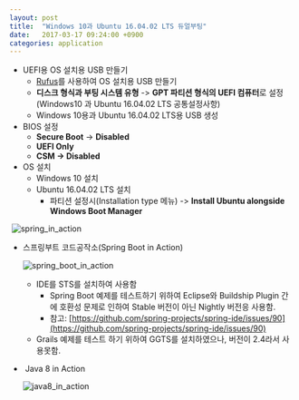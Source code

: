 ```yaml
---
layout: post
title:  "Windows 10과 Ubuntu 16.04.02 LTS 듀얼부팅"
date:   2017-03-17 09:24:00 +0900
categories: application
---
```

- UEFI용 OS 설치용 USB 만들기
    - [Rufus](https://rufus.akeo.ie/)를 사용하여 OS 설치용 USB 만들기
    - **디스크 형식과 부팅 시스템 유형** -> **GPT 파티션 형식의 UEFI 컴퓨터**로 설정<br>
        (Windows10 과 Ubuntu 16.04.02 LTS 공통설정사항)        
    - Windows 10용과 Ubuntu 16.04.02 LTS용 USB 생성
- BIOS 설정
    - **Secure Boot** -> **Disabled**
    - **UEFI Only**
    - **CSM -> Disabled**
- OS 설치
    - Windows 10 설치
    - Ubuntu 16.04.02 LTS 설치
        - 파티션 설정시(Installation type 메뉴) ->  **Install Ubuntu alongside Windows Boot Manager**

  ![spring_in_action](http://image.kyobobook.co.kr/images/book/large/388/l9791185890388.jpg)

- 스프링부트 코드공작소(Spring Boot in Action)

  ![spring_boot_in_action](http://image.kyobobook.co.kr/images/book/large/534/l9791187345534.jpg)
  - IDE를 STS를 설치하여 사용함
    - Spring Boot 예제를 테스트하기 위하여 Eclipse와 Buildship Plugin 간에 호환성 문제로 인하여 Stable 버전이 아닌 Nightly 버전응 사용함.
    - 참고: [https://github.com/spring-projects/spring-ide/issues/90](https://github.com/spring-projects/spring-ide/issues/90)
  - Grails 예제를 테스트 하기 위하여 GGTS를 설치하였으나, 버전이 2.4라서 사용못함.
-  Java 8 in Action

  ![java8_in_action](http://image.kyobobook.co.kr/images/book/large/796/l9788968481796.jpg)
